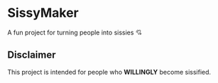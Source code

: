 # SissyMaker
A fun project for turning people into sissies 💘

## Disclaimer
This project is intended for people who **WILLINGLY** become sissified.
